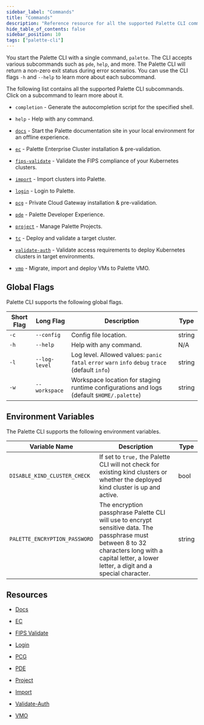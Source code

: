 ```yaml
---
sidebar_label: "Commands"
title: "Commands"
description: "Reference resource for all the supported Palette CLI commands."
hide_table_of_contents: false
sidebar_position: 10
tags: ["palette-cli"]
---
```


You start the Palette CLI with a single command, `palette`. The CLI accepts various subcommands such as `pde`, `help`,
and more. The Palette CLI will return a non-zero exit status during error scenarios. You can use the CLI flags `-h` and
`--help` to learn more about each subcommand.

The following list contains all the supported Palette CLI subcommands. Click on a subcommand to learn more about it.

- `completion` - Generate the autocompletion script for the specified shell.

- `help` - Help with any command.

- [`docs`](docs.md) - Start the Palette documentation site in your local environment for an offline experience.

- [`ec`](ec.md) - Palette Enterprise Cluster installation & pre-validation.

- [`fips-validate`](fips-validate.md) - Validate the FIPS compliance of your Kubernetes clusters.

- [`import`](import.md) - Import clusters into Palette.

- [`login`](login.md) - Login to Palette.

- [`pcg`](pcg.md) - Private Cloud Gateway installation & pre-validation.

- [`pde`](pde.md) - Palette Developer Experience.

- [`project`](project.md) - Manage Palette Projects.

- [`tc`](./tc.md) - Deploy and validate a target cluster.

- [`validate-auth`](./validate-auth.md) - Validate access requirements to deploy Kubernetes clusters in target
  environments.

- [`vmo`](vmo.md) - Migrate, import and deploy VMs to Palette VMO.

## Global Flags

Palette CLI supports the following global flags.

| Short Flag | Long Flag     | Description                                                                                       | Type   |
| ---------- | ------------- | ------------------------------------------------------------------------------------------------- | ------ |
| `-c`       | `--config`    | Config file location.                                                                             | string |
| `-h`       | `--help`      | Help with any command.                                                                            | N/A    |
| `-l`       | `--log-level` | Log level. Allowed values: `panic` `fatal` `error` `warn` `info` `debug` `trace` (default `info`) | string |
| `-w`       | `--workspace` | Workspace location for staging runtime configurations and logs (default `$HOME/.palette`)         | string |

## Environment Variables

The Palette CLI supports the following environment variables.

| Variable Name                 | Description                                                                                                                                                                                           | Type   |
| ----------------------------- | ----------------------------------------------------------------------------------------------------------------------------------------------------------------------------------------------------- | ------ |
| `DISABLE_KIND_CLUSTER_CHECK`  | If set to `true,` the Palette CLI will not check for existing kind clusters or whether the deployed kind cluster is up and active.                                                                    | bool   |
| `PALETTE_ENCRYPTION_PASSWORD` | The encryption passphrase Palette CLI will use to encrypt sensitive data. The passphrase must between 8 to 32 characters long with a capital letter, a lower letter, a digit and a special character. | string |

## Resources

- [Docs](docs.md)

- [EC](ec.md)

- [FIPS Validate](fips-validate.md)

- [Login](login.md)

- [PCG](pcg.md)

- [PDE](pde.md)

- [Project](project.md)

- [Import](import.md)

- [Validate-Auth](./validate-auth.md)

- [VMO](vmo.md)
